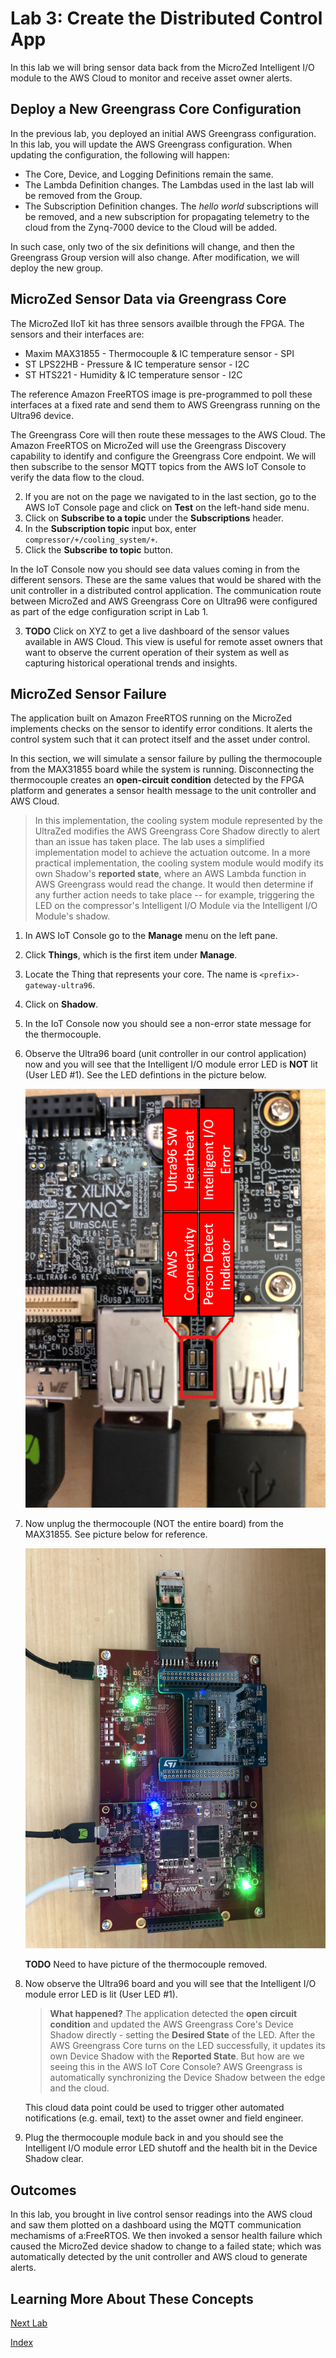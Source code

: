 # Lab 3: Create the Distributed Control App

In this lab we will bring sensor data back from the MicroZed Intelligent I/O module to the AWS Cloud to monitor and receive asset owner alerts.

## Deploy a New Greengrass Core Configuration

In the previous lab, you deployed an initial AWS Greengrass configuration. In this lab, you will update the AWS Greengrass configuration. When updating the configuration, the following will happen:

- The Core, Device, and Logging Definitions remain the same.
- The Lambda Definition changes.  The Lambdas used in the last lab will be removed from the Group.
- The Subscription Definition changes. The *hello world* subscriptions will be removed, and a new subscription for propagating telemetry to the cloud from the Zynq-7000 device to the Cloud will be added.

In such case, only two of the six definitions will change, and then the Greengrass Group version will also change.  After modification, we will deploy the new group.

## MicroZed Sensor Data via Greengrass Core

The MicroZed IIoT kit has three sensors availble through the FPGA. The sensors and their interfaces are:

  * Maxim MAX31855 - Thermocouple & IC temperature sensor - SPI
  * ST LPS22HB - Pressure & IC temperature sensor - I2C
  * ST HTS221 - Humidity & IC temperature sensor - I2C

The reference Amazon FreeRTOS image is pre-programmed to poll these interfaces at a fixed rate and send them to AWS Greengrass running on the Ultra96 device.

The Greengrass Core will then route these messages to the AWS Cloud.  The Amazon FreeRTOS on MicroZed will use the Greengrass Discovery capability to identify and configure the Greengrass Core endpoint.  We will then subscribe to the sensor MQTT topics from the AWS IoT Console to verify the data flow to the cloud.

2. If you are not on the page we navigated to in the last section, go to the AWS IoT Console page and click on **Test** on the left-hand side menu.
9. Click on **Subscribe to a topic** under the **Subscriptions** header.
10. In the **Subscription topic** input box, enter ```compressor/+/cooling_system/+```. 
11. Click the **Subscribe to topic** button.

   In the IoT Console now you should see data values coming in from the different sensors.  These are the same values that would be shared with the unit controller in a distributed control application.  The communication route between MicroZed and AWS Greengrass Core on Ultra96 were configured as part of the edge configuration script in Lab 1.
   
3. **TODO** Click on XYZ to get a live dashboard of the sensor values available in AWS Cloud.  This view is useful for remote asset owners that want to observe the current operation of their system as well as capturing historical operational trends and insights.

## MicroZed Sensor Failure

The application built on Amazon FreeRTOS running on the MicroZed implements checks on the sensor to identify error conditions. It alerts the control system such that it can protect itself and the asset under control.

In this section, we will simulate a sensor failure by pulling the thermocouple from the MAX31855 board while the system is running.  Disconnecting the thermocouple creates an **open-circuit condition** detected by the FPGA platform and generates a sensor health message to the unit controller and AWS Cloud.

> In this implementation, the cooling system module represented by the UltraZed modifies the AWS Greengrass Core Shadow directly to alert than an issue has taken place.   The lab uses a simplified implementation model to achieve the actuation outcome.  In a more practical implementation, the cooling system module would modify its own Shadow's **reported state**, where an AWS Lambda function in AWS Greengrass would read the change.  It would then determine if any further action needs to take place -- for example, triggering the LED on the compressor's Intelligent I/O Module via the Intelligent I/O Module's shadow.

1. In AWS IoT Console go to the **Manage** menu on the left pane.
2. Click **Things**, which is the first item under **Manage**.
3. Locate the Thing that represents your core. The name is ```<prefix>-gateway-ultra96```.
4. Click on **Shadow**.
5. In the IoT Console now you should see a non-error state message for the thermocouple.
3. Observe the Ultra96 board (unit controller in our control application) now and you will see that the Intelligent I/O module error LED is **NOT** lit (User LED #1).  See the LED defintions in the picture below.

   ![alt text](images/Ultra96_LED_Configuration.PNG "Ultra96 LED Defintions")

4. Now unplug the thermocouple (NOT the entire board) from the MAX31855.  See picture below for reference.

   ![alt text](images/MicroZed_MAX31855_Thermocouple_Removed.jpg "MAX31855 Thermocouple Removed")

   **TODO** Need to have picture of the thermocouple removed.
   
5. Now observe the Ultra96 board and you will see that the Intelligent I/O module error LED is lit (User LED #1).

   > **What happened?** The application detected the **open circuit condition** and updated the AWS Greengrass Core's Device Shadow directly - setting the **Desired State** of the LED.  After the AWS Greengrass Core turns on the LED successfully, it updates its own Device Shadow with the **Reported State**.  But how are we seeing this in the AWS IoT Core Console?  AWS Greengrass is automatically synchronizing the Device Shadow between the edge and the cloud.

   This cloud data point could be used to trigger other automated notifications (e.g. email, text) to the asset owner and field engineer.

7. Plug the thermocouple module back in and you should see the Intelligent I/O module error LED shutoff and the health bit in the Device Shadow clear.

## Outcomes

In this lab, you brought in live control sensor readings into the AWS cloud and saw them plotted on a dashboard using the MQTT communication mechamisms of a:FreeRTOS.  We then invoked a sensor health failure which caused the MicroZed device shadow to change to a failed state; which was automatically detected by the unit controller and AWS cloud to generate alerts.

## Learning More About These Concepts

[Next Lab](./Lab4.md)

[Index](./README.md)

